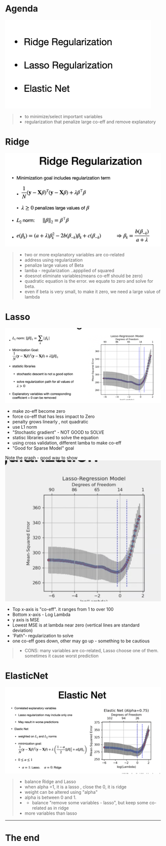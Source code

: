 # Agenda
![alt text](image-28.png)
> - to minimize/select important variables
> - regularization that penalize large co-eff and remove explanatory

# Ridge
![alt text](image-29.png)
> - two or more explanatory variables are co-related
> - address using regularization
> - penalize large values of Beta
> - lamba - regularization ..appplied of squared
> - doesnot eliminate variables(means co-eff should be zero)
> - quadratic equation is the error. we equate to zero and solve for beta.
> - even if beta is  very small, to make it zero, we need a large value of lambda

# Lasso
![alt text](image-30.png)
- make zo-eff become zero
- force co-eff that has less impact to Zero
- penalty grows linearly , not quadratic
- use L1 norm
- "Stochastic gradient" - NOT GOOD to SOLVE
- statisc libraries used to solve the equation
- using cross validation, different lamba to make co-eff
- "Good for Sparse Model" goal

Note the graph - good way to show
![alt text](image-32.png)
- Top x-axis is "co-eff". it ranges from 1 to over 100
- Bottom x-axis - Log Lambda 
- y axis is MSE
- Lowest MSE is at lambda near zero (vertical lines are standard deviation)
- 'Path"- regularization to solve
- one co-eff goes down, other may go up - something to be cautious
> - CONS: many variables are co-related, Lasso choose one of them. sometimes it cause worst prediction

# ElasticNet
![alt text](image-31.png)

> - balance Ridge and Lasso
> - when alpha =1, it is a lasso , close the 0, it is ridge
> - weight can be altered using "alpha"
> - alpha is between 0 and 1.
> - - balance "remove some variables - lasso", but keep some co-related as in ridge
>  - more variables than lasso


---
# The end